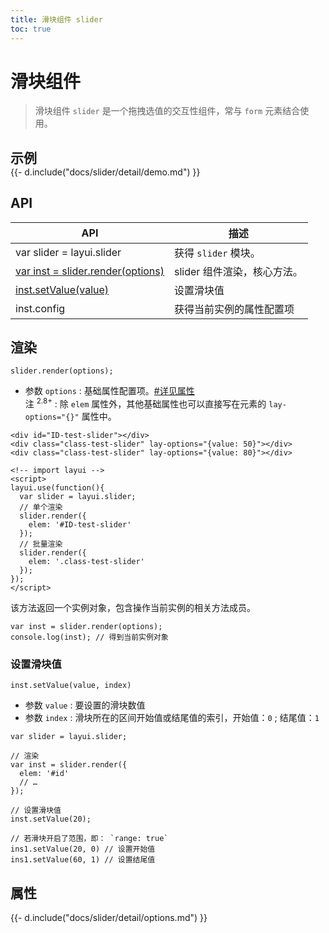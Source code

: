 ```yaml
---
title: 滑块组件 slider
toc: true
---
```

 
# 滑块组件

> 滑块组件 `slider` 是一个拖拽选值的交互性组件，常与 `form` 元素结合使用。

<h2 id="examples" lay-toc="{hot: true}" style="margin-bottom: 0;">示例</h2>

<style>
.demo-slider-container .layui-code-item-preview{padding: 32px;}
.demo-slider-container .layui-code-item-preview > div{margin: 24px 0;}
</style>
<div class="demo-slider-container">
{{- d.include("docs/slider/detail/demo.md") }}
</div>

<h2 id="api" lay-toc="{}">API</h2>

| API | 描述 |
| --- | --- |
| var slider = layui.slider | 获得 `slider` 模块。 |
| [var inst = slider.render(options)](#render) | slider 组件渲染，核心方法。 |
| [inst.setValue(value)](#setValue) | 设置滑块值 |
| inst.config | 获得当前实例的属性配置项 |

<h2 id="render" lay-toc="{level: 2}">渲染</h2>

`slider.render(options);`

- 参数 `options` : 基础属性配置项。[#详见属性](#options)
  <br>注 <sup>2.8+</sup> : 除 `elem` 属性外，其他基础属性也可以直接写在元素的 `lay-options="{}"` 属性中。

```
<div id="ID-test-slider"></div>
<div class="class-test-slider" lay-options="{value: 50}"></div>
<div class="class-test-slider" lay-options="{value: 80}"></div>
 
<!-- import layui -->
<script>
layui.use(function(){
  var slider = layui.slider;
  // 单个渲染
  slider.render({
    elem: '#ID-test-slider'
  });
  // 批量渲染
  slider.render({
    elem: '.class-test-slider'
  });
});
</script>
```


该方法返回一个实例对象，包含操作当前实例的相关方法成员。

```
var inst = slider.render(options);
console.log(inst); // 得到当前实例对象
```

<h3 id="setValue" class="ws-anchor ws-bold">设置滑块值</h3>

`inst.setValue(value, index)`

- 参数 `value` : 要设置的滑块数值
- 参数 `index` : 滑块所在的区间开始值或结尾值的索引，开始值：`0` ; 结尾值：`1`

```
var slider = layui.slider;
 
// 渲染
var inst = slider.render({
  elem: '#id'
  // …
});      
 
// 设置滑块值
inst.setValue(20);
 
// 若滑块开启了范围，即： `range: true`
ins1.setValue(20, 0) // 设置开始值
ins1.setValue(60, 1) // 设置结尾值
```

<h2 id="options" lay-toc="{level: 2, hot: true}">属性</h2>

<div>
{{- d.include("docs/slider/detail/options.md") }}
</div>